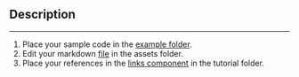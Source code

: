 ## Description

---

1. Place your sample code in the [example folder][1].
2. Edit your markdown [file][2] in the assets folder.
3. Place your references in the [links component][3] in the tutorial folder.


[1]: https://stackblitz.com/edit/basic-angular-tutorial-app?file=src%2Fapp%2Fexample%2Fexample.component.ts
[2]: https://stackblitz.com/edit/basic-angular-tutorial-app?file=src%2Fassets%2Fdesc.md
[3]: https://stackblitz.com/edit/basic-angular-tutorial-app?file=src%2Fapp%2Ftutorial%2Flinks.component.ts